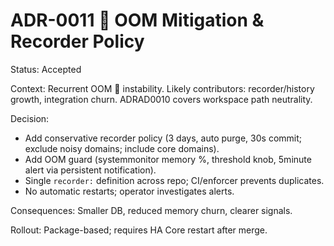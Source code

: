 # ADR-0011  OOM Mitigation & Recorder Policy

Status: Accepted

Context: Recurrent OOM  instability. Likely contributors: recorder/history growth, integration churn. ADR AD0010 covers workspace path neutrality.

Decision:
- Add conservative recorder policy (3 days, auto purge, 30s commit; exclude noisy domains; include core domains).
- Add OOM guard (systemmonitor memory %, threshold knob, 5 minute alert via persistent notification).
- Single `recorder:` definition across repo; CI/enforcer prevents duplicates.
- No automatic restarts; operator investigates alerts.

Consequences: Smaller DB, reduced memory churn, clearer signals.

Rollout: Package-based; requires HA Core restart after merge.
